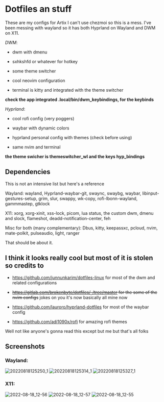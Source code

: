 # Dotfiles an stuff
These are my configs for Artix
I can't use chezmoi so this is a mess.
I've been messing with wayland so it has both Hyprland on Wayland and DWM on X11.

*DWM*:
- dwm with dmenu

- sxhkshfd or whatever for hotkey

- some theme switcher 

- cool neovim configuration

- terminal is kitty and integrated with the theme switcher
 
 **check the app integrated .local/bin/dwm_keybindings, for the keybinds**

*Hyprland*:
- cool rofi config (very poggers)

- waybar with dynamic colors

- hyprland personal config with themes (check before using)

- same nvim and terminal

 **the theme swicher is themeswitcher_wl and the keys hyp_bindings**
 
 ## Dependencies
 This is not an intensive list but here's a reference
 
 Wayland: wayland, Hyprland-waybar-git, swaync, swaybg, waybar, libinput-gestures-setup, grim, slur, swappy, wk-copy, rofi-lbonn-wayland, gammmastep, gtklock
  
  X11: xorg, xorg-xinit, xss-lock, picom, lua status, the custom dwm, dmenu and slock, flameshot, deadd-notification-center, feh
  
  Misc for both (many complementary): Dbus, kitty, keepassxc, pcloud, nvim, mate-polkit, pulseaudio, light, ranger
  
  That should be about it.

## I think it looks really cool but most of it is stolen so credits to

- https://github.com/junnunkarim/dotfiles-linux for most of the dwm and related configurations

- ~~https://gitlab.com/brokenbyte/dotfiles/-/tree/master for the some of the nvim configs~~ jokes on you it's now basically all mine now

- https://github.com/lauroro/hyprland-dotfiles for most of the waybar config

- https://github.com/adi1090x/rofi for amazing rofi themes

Well not like anyone's gonna read this except but me but that's all folks

## Screenshots

### Wayland:
![20220818125250_1](https://user-images.githubusercontent.com/92183955/185388379-96d93585-240c-4974-acbb-f145189ffc11.png)
![20220818125314_1](https://user-images.githubusercontent.com/92183955/185388385-251def43-c88a-44d2-bdb3-603493c8a82f.png)
![20220818125327_1](https://user-images.githubusercontent.com/92183955/185388388-11ae25f7-a22b-4039-afdc-d1bb400d1b39.png)


### X11:
![2022-08-18_12-56](https://user-images.githubusercontent.com/92183955/185389216-4fdc74f6-b4e1-463f-a299-7716e612b230.png)
![2022-08-18_12-57](https://user-images.githubusercontent.com/92183955/185389228-f4b053ab-861c-4f78-b558-bce366b62daf.png)
![2022-08-18_12-55](https://user-images.githubusercontent.com/92183955/185389204-a72462f9-e141-4c66-b5f3-e8383b0e66cf.png)



